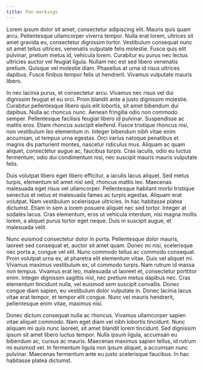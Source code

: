```yaml
---
title: Pan markings
---
```


Lorem ipsum dolor sit amet, consectetur adipiscing elit. Mauris quis quam arcu. Pellentesque ullamcorper viverra tempor. Nulla erat lorem, ultrices sit amet gravida eu, consectetur dignissim tortor. Vestibulum consequat nunc sit amet tellus ultrices, venenatis vulputate felis molestie. Fusce quis elit pulvinar, pretium metus id, vehicula lorem. Curabitur eu purus nec lectus ultricies auctor vel feugiat ligula. Nullam nec est sed libero venenatis pretium. Quisque vel molestie diam. Phasellus at urna id risus ultrices dapibus. Fusce finibus tempor felis ut hendrerit. Vivamus vulputate mauris libero.

In nec lacinia purus, et consectetur arcu. Vivamus nec risus vel dui dignissim feugiat et eu orci. Proin blandit ante a justo dignissim molestie. Curabitur pellentesque libero quis elit lobortis, sit amet bibendum dui dapibus. Nulla ac rhoncus nunc. Aenean fringilla odio non commodo semper. Pellentesque facilisis feugiat libero id pulvinar. Suspendisse ac mattis eros. Etiam rhoncus suscipit eleifend. Fusce tristique rhoncus nisi, non vestibulum leo elementum in. Integer bibendum nibh vitae enim accumsan, ut tempus urna egestas. Orci varius natoque penatibus et magnis dis parturient montes, nascetur ridiculus mus. Aliquam ac quam aliquet, consectetur augue ac, faucibus turpis. Cras iaculis, odio eu luctus fermentum, odio dui condimentum nisi, nec suscipit mauris mauris vulputate felis.

Duis volutpat libero eget libero efficitur, a iaculis lacus aliquet. Sed metus turpis, elementum sit amet nisl sed, rhoncus mattis leo. Maecenas malesuada eget risus vel ullamcorper. Pellentesque habitant morbi tristique senectus et netus et malesuada fames ac turpis egestas. Aliquam erat volutpat. Nam vestibulum scelerisque ultricies. In hac habitasse platea dictumst. Etiam in sem a lorem posuere aliquet nec sed tortor. Integer at sodales lacus. Cras elementum, eros ut vehicula interdum, nisi magna mollis lorem, a aliquet purus tortor eget neque. Duis in suscipit augue, et malesuada velit.

Nunc euismod consectetur dolor in porta. Pellentesque dolor mauris, laoreet sed consequat et, auctor sit amet quam. Donec mi nisi, scelerisque nec porta a, congue vel elit. Nunc commodo tellus ac commodo consequat. Proin volutpat urna ex, at pharetra elit elementum vitae. Duis vel aliquet mi. Vivamus maximus vestibulum ex, ut commodo turpis. Nam rutrum id massa non tempus. Vivamus erat leo, malesuada ut laoreet et, consectetur porttitor enim. Integer dignissim sagittis nisl, nec pretium metus dapibus nec. Cras elementum tincidunt nulla, vel euismod sem suscipit convallis. Donec congue diam sapien, eu vestibulum dolor vulputate in. Donec lacinia lacus vitae erat tempor, et tempor elit congue. Nunc vel mauris hendrerit, pellentesque enim vitae, maximus nisi.

Donec dictum consequat nulla ac rhoncus. Vivamus ullamcorper sapien vitae aliquet commodo. Nam eget diam vel nibh lobortis tincidunt. Nunc aliquam mi quis nunc laoreet, sit amet blandit lorem tincidunt. Sed dignissim ipsum sit amet libero luctus tempor. Nulla ipsum ligula, accumsan eu bibendum ac, cursus ac mauris. Maecenas maximus sapien tellus, id rutrum mi euismod vel. In fermentum ligula non ipsum aliquet, a accumsan nunc pulvinar. Maecenas fermentum ante eu justo scelerisque faucibus. In hac habitasse platea dictumst.

